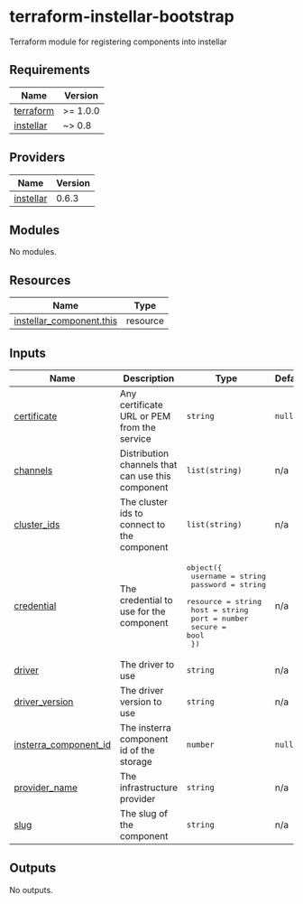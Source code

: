 # terraform-instellar-bootstrap
Terraform module for registering components into instellar


<!-- BEGIN_TF_DOCS -->
## Requirements

| Name | Version |
|------|---------|
| <a name="requirement_terraform"></a> [terraform](#requirement\_terraform) | >= 1.0.0 |
| <a name="requirement_instellar"></a> [instellar](#requirement\_instellar) | ~> 0.8 |

## Providers

| Name | Version |
|------|---------|
| <a name="provider_instellar"></a> [instellar](#provider\_instellar) | 0.6.3 |

## Modules

No modules.

## Resources

| Name | Type |
|------|------|
| [instellar_component.this](https://registry.terraform.io/providers/upmaru/instellar/latest/docs/resources/component) | resource |

## Inputs

| Name | Description | Type | Default | Required |
|------|-------------|------|---------|:--------:|
| <a name="input_certificate"></a> [certificate](#input\_certificate) | Any certificate URL or PEM from the service | `string` | `null` | no |
| <a name="input_channels"></a> [channels](#input\_channels) | Distribution channels that can use this component | `list(string)` | n/a | yes |
| <a name="input_cluster_ids"></a> [cluster\_ids](#input\_cluster\_ids) | The cluster ids to connect to the component | `list(string)` | n/a | yes |
| <a name="input_credential"></a> [credential](#input\_credential) | The credential to use for the component | <pre>object({<br/>    username = string<br/>    password = string<br/>    resource = string<br/>    host     = string<br/>    port     = number<br/>    secure   = bool<br/>  })</pre> | n/a | yes |
| <a name="input_driver"></a> [driver](#input\_driver) | The driver to use | `string` | n/a | yes |
| <a name="input_driver_version"></a> [driver\_version](#input\_driver\_version) | The driver version to use | `string` | n/a | yes |
| <a name="input_insterra_component_id"></a> [insterra\_component\_id](#input\_insterra\_component\_id) | The insterra component id of the storage | `number` | `null` | no |
| <a name="input_provider_name"></a> [provider\_name](#input\_provider\_name) | The infrastructure provider | `string` | n/a | yes |
| <a name="input_slug"></a> [slug](#input\_slug) | The slug of the component | `string` | n/a | yes |

## Outputs

No outputs.
<!-- END_TF_DOCS -->
